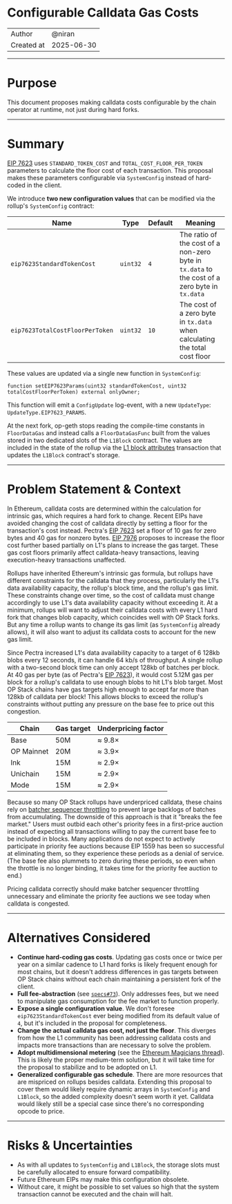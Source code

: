 # Configurable Calldata Gas Costs

|                    |                                                    |
| ------------------ | -------------------------------------------------- |
| Author             | @niran                                             |
| Created at         | 2025-06-30                                         |


---

# Purpose
 
This document proposes making calldata costs configurable by the chain operator at runtime, not just during hard forks.

---

# Summary

[EIP 7623](https://eips.ethereum.org/EIPS/eip-7623) uses `STANDARD_TOKEN_COST` and `TOTAL_COST_FLOOR_PER_TOKEN` parameters to calculate the floor cost of each transaction. This proposal makes these parameters configurable via `SystemConfig` instead of hard-coded in the client.

We introduce **two new configuration values** that can be modified via the rollup's `SystemConfig` contract:

| Name | Type | Default | Meaning |
|------|------|-------------------|---------|
| `eip7623StandardTokenCost` | `uint32` | `4` | The ratio of the cost of a non-zero byte in `tx.data` to the cost of a zero byte in `tx.data` |
| `eip7623TotalCostFloorPerToken` | `uint32` | `10` | The cost of a zero byte in `tx.data` when calculating the total cost floor |

These values are updated via a single new function in `SystemConfig`:

```solidity
function setEIP7623Params(uint32 standardTokenCost, uint32 totalCostFloorPerToken) external onlyOwner;
```

This function will emit a `ConfigUpdate` log-event, with a new `UpdateType`: `UpdateType.EIP7623_PARAMS`.

At the next fork, op-geth stops reading the compile-time constants in `FloorDataGas` and instead calls a `FloorDataGasFunc` built from the values stored in two dedicated slots of the `L1Block` contract. The values are included in the state of the rollup via the [L1 block attributes](https://github.com/ethereum-optimism/specs/blob/main/specs/protocol/isthmus/l1-attributes.md) transaction that updates the `L1Block` contract's storage.

---

# Problem Statement & Context

In Ethereum, calldata costs are determined within the calculation for intrinsic gas, which requires a hard fork to change. Recent EIPs have avoided changing the cost of calldata directly by setting a floor for the transaction's cost instead. Pectra's [EIP 7623](https://eips.ethereum.org/EIPS/eip-7623) set a floor of 10 gas for zero bytes and 40 gas for nonzero bytes. [EIP 7976](https://eips.ethereum.org/EIPS/eip-7976) proposes to increase the floor cost further based partially on L1's plans to increase the gas target. These gas cost floors primarily affect calldata-heavy transactions, leaving execution-heavy transactions unaffected.

Rollups have inherited Ethereum's intrinsic gas formula, but rollups have different constraints for the calldata that they process, particularly the L1's data availability capacity, the rollup's block time, and the rollup's gas limit. These constraints change over time, so the cost of calldata must change accordingly to use L1's data availability capacity without exceeding it. At a minimum, rollups will want to adjust their calldata costs with every L1 hard fork that changes blob capacity, which coincides well with OP Stack forks. But any time a rollup wants to change its gas limit (as `SystemConfig` already allows), it will also want to adjust its calldata costs to account for the new gas limit.

Since Pectra increased L1's data availability capacity to a target of 6 128kb blobs every 12 seconds, it can handle 64 kb/s of throughput. A single rollup with a two-second block time can only accept 128kb of batches per block. At 40 gas per byte (as of Pectra's [EIP 7623](https://eips.ethereum.org/EIPS/eip-7623)), it would cost 5.12M gas per block for a rollup's calldata to use enough blobs to hit L1's blob target. Most OP Stack chains have gas targets high enough to accept far more than 128kb of calldata per block! This allows blocks to exceed the rollup's constraints without putting any pressure on the base fee to price out this congestion.

| Chain | Gas target | Underpricing factor |
|-------|------------|---------------------|
| Base | 50M | ≈ 9.8× |
| OP Mainnet | 20M | ≈ 3.9× |
| Ink  | 15M | ≈ 2.9× |
| Unichain | 15M | ≈ 2.9× |
| Mode | 15M | ≈ 2.9× | 

Because so many OP Stack rollups have underpriced calldata, these chains rely on [batcher sequencer throttling](https://docs.optimism.io/operators/chain-operators/configuration/batcher#batcher-sequencer-throttling) to prevent large backlogs of batches from accumulating. The downside of this approach is that it "breaks the fee market." Users must outbid each other's priority fees in a first-price auction instead of expecting all transactions willing to pay the current base fee to be included in blocks. Many applications do not expect to actively participate in priority fee auctions because EIP 1559 has been so successful at eliminating them, so they experience these periods as a denial of service. (The base fee also plummets to zero during these periods, so even when the throttle is no longer binding, it takes time for the priority fee auction to end.)

Pricing calldata correctly should make batcher sequencer throttling unnecessary and eliminate the priority fee auctions we see today when calldata is congested.

---

# Alternatives Considered

* **Continue hard-coding gas costs**. Updating gas costs once or twice per year on a similar cadence to L1 hard forks is likely frequent enough for most chains, but it doesn't address differences in gas targets between OP Stack chains without each chain maintaining a persistent fork of the client.
* **Full fee-abstraction** (see [`specs#73`](https://github.com/ethereum-optimism/specs/issues/73)). Only addresses fees, but we need to manipulate gas consumption for the fee market to function properly.
* **Expose a single configuration value**. We don't foresee `eip7623StandardTokenCost` ever being modified from its default value of `4`, but it's included in the proposal for completeness.
* **Change the actual calldata gas cost, not just the floor**. This diverges from how the L1 community has been addressing calldata costs and impacts more transactions than are necessary to solve the problem.
* **Adopt multidimensional metering** (see the [Ethereum Magicians thread](https://ethresear.ch/t/a-practical-proposal-for-multidimensional-gas-metering/22668)). This is likely the proper medium-term solution, but it will take time for the proposal to stabilize and to be adopted on L1.
* **Generalized configurable gas schedule**. There are more resources that are mispriced on rollups besides calldata. Extending this proposal to cover them would likely require dynamic arrays in `SystemConfig` and `L1Block`, so the added complexity doesn't seem worth it yet. Calldata would likely still be a special case since there's no corresponding opcode to price.

---

# Risks & Uncertainties

* As with all updates to `SystemConfig` and `L1Block`, the storage slots must be carefully allocated to ensure forward compatibility.
* Future Ethereum EIPs may make this configuration obsolete.
* Without care, it might be possible to set values so high that the system transaction cannot be executed and the chain will halt.

